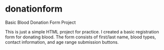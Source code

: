 # donationform
Basic Blood Donation Form Project


This is just a simple HTML project for practice. I created a basic registration form for donating blood. The form consists of first/last name, blood types, contact information, and age range submission buttons. 
